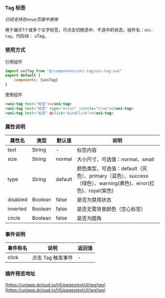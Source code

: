### Tag 标签
*已经支持在nvue页面中使用*

用于展示1个或多个文字标签，可点击切换选中、不选中的状态，组件名：``uni-tag``，代码块： uTag。

### 使用方式

引用组件 

```javascript
import uniTag from "@/components/uni-tag/uni-tag.vue"
export default {
    components: {uniTag}
}
```

使用组件

```html
<uni-tag text="标签"></uni-tag>
<uni-tag text="标签" type="error" :circle="true"></uni-tag>
<uni-tag text="标签" @click="bindClick"></uni-tag>
```

### 属性说明

|属性名		|类型	|默认值	|说明																											|
|---		|----	|---	|---																											|
|text		|String	|-		|标签内容																										|
|size		|String	|normal	|大小尺寸，可选值：normal、small																				|
|type		|String	|default|颜色类型，可选值：default（灰色）、primary（蓝色）、success（绿色）、warning(黄色)、error(红色)、royal(紫色)	|
|disabled	|Boolean|false	|是否为禁用状态																									|
|inverted	|Boolean|false	|是否无需背景颜色（空心标签）																					|
|circle		|Boolean|false	|是否为圆角																										|


### 事件说明

|事件称名	|说明				|返回值	|
|---		|----				|---	|
|click		|点击 Tag 触发事件	|-		|

### 插件预览地址 

[https://uniapp.dcloud.io/h5/pages/extUI/tag/tag](https://uniapp.dcloud.io/h5/pages/extUI/tag/tag)
